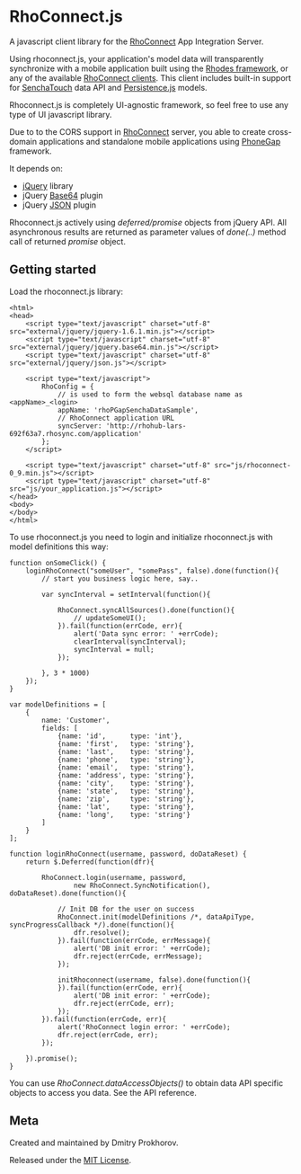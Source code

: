 RhoConnect.js
===

A javascript client library for the [RhoConnect](http://rhomobile.com/products/rhosync) App Integration Server.

Using rhoconnect.js, your application's model data will transparently synchronize with a mobile application built using the [Rhodes framework](http://rhomobile.com/products/rhodes), or any of the available [RhoConnect clients](http://rhomobile.com/products/rhosync/).  This client includes built-in support for [SenchaTouch](http://www.sencha.com/) data API and [Persistence.js](http://persistencejs.org/) models.

Rhoconnect.js is completely UI-agnostic framework, so feel free to use any type of UI javascript library.

Due to to the CORS support in [RhoConnect](http://rhomobile.com/products/rhosync) server, you able to create cross-domain applications and standalone mobile applications using [PhoneGap](http://www.phonegap.com/) framework.

It depends on:
* [jQuery](http://jquery.com/) library
* jQuery [Base64](http://github.com/carlo/jquery-base64) plugin
* jQuery [JSON](http://jollytoad.googlepages.com/json.js) plugin

Rhoconnect.js actively using *deferred/promise* objects from jQuery API. All asynchronous results are returned as parameter values of *done(..)* method call of returned *promise* object.

## Getting started

Load the rhoconnect.js library:

    <html>
	<head>
        <script type="text/javascript" charset="utf-8" src="external/jquery/jquery-1.6.1.min.js"></script>
        <script type="text/javascript" charset="utf-8" src="external/jquery/jquery.base64.min.js"></script>
        <script type="text/javascript" charset="utf-8" src="external/jquery/json.js"></script>

        <script type="text/javascript">
            RhoConfig = {
                // is used to form the websql database name as <appName>_<login>
                appName: 'rhoPGapSenchaDataSample',
                // RhoConnect application URL
                syncServer: 'http://rhohub-lars-692f63a7.rhosync.com/application'
            };
        </script>

        <script type="text/javascript" charset="utf-8" src="js/rhoconnect-0_9.min.js"></script>
        <script type="text/javascript" charset="utf-8" src="js/your_application.js"></script>
	</head>
    <body>
    </body>
    </html>

To use rhoconnect.js you need to login and initialize rhoconnect.js with model definitions this way:

    function onSomeClick() {
        loginRhoConnect("someUser", "somePass", false).done(function(){
            // start you business logic here, say..

            var syncInterval = setInterval(function(){

                RhoConnect.syncAllSources().done(function(){
                    // updateSomeUI();
                }).fail(function(errCode, err){
                    alert('Data sync error: ' +errCode);
                    clearInterval(syncInterval);
                    syncInterval = null;
                });

            }, 3 * 1000)
        });
    }

    var modelDefinitions = [
        {
            name: 'Customer',
            fields: [
                {name: 'id',      type: 'int'},
                {name: 'first',   type: 'string'},
                {name: 'last',    type: 'string'},
                {name: 'phone',   type: 'string'},
                {name: 'email',   type: 'string'},
                {name: 'address', type: 'string'},
                {name: 'city',    type: 'string'},
                {name: 'state',   type: 'string'},
                {name: 'zip',     type: 'string'},
                {name: 'lat',     type: 'string'},
                {name: 'long',    type: 'string'}
            ]
        }
    ];

    function loginRhoConnect(username, password, doDataReset) {
        return $.Deferred(function(dfr){

            RhoConnect.login(username, password,
                    new RhoConnect.SyncNotification(), doDataReset).done(function(){

                // Init DB for the user on success
                RhoConnect.init(modelDefinitions /*, dataApiType, syncProgressCallback */).done(function(){
                    dfr.resolve();
                }).fail(function(errCode, errMessage){
                    alert('DB init error: ' +errCode);
                    dfr.reject(errCode, errMessage);
                });

                initRhoconnect(username, false).done(function(){
                }).fail(function(errCode, err){
                    alert('DB init error: ' +errCode);
                    dfr.reject(errCode, err);
                });
            }).fail(function(errCode, err){
                alert('RhoConnect login error: ' +errCode);
                dfr.reject(errCode, err);
            });

        }).promise();
    }

You can use *RhoConnect.dataAccessObjects()* to obtain data API specific objects to access you data. See the API reference.

## Meta
Created and maintained by Dmitry Prokhorov.

Released under the [MIT License](http://www.opensource.org/licenses/mit-license.php).
